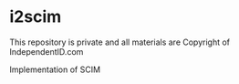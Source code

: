 # i2scim

This repository is private and all materials are Copyright of IndependentID.com

Implementation of SCIM

